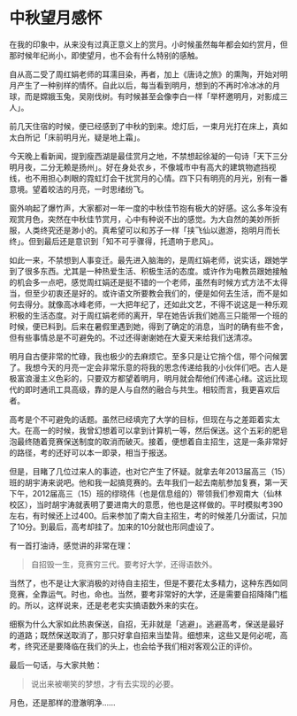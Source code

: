 # 中秋望月感怀


在我的印象中，从来没有过真正意义上的赏月。小时候虽然每年都会如约赏月，但那时候年纪尚小，即使望月，也不会有什么特别的感触。

自从高二受了周红娟老师的耳濡目染，再者，加上《唐诗之旅》的熏陶，开始对明月产生了一种别样的情怀。自此以后，每当看到明月，想到的不再时冷冰冰的月球，而是嫦娥玉兔，吴刚伐树。有时候甚至会像李白一样「举杯邀明月，对影成三人」。

前几天住宿的时候，便已经感到了中秋的到来。熄灯后，一束月光打在床上，真如太白所记「床前明月光，疑是地上霜」。

今天晚上看新闻，提到瘦西湖是最佳赏月之地，不禁想起徐凝的一句诗「天下三分明月夜，二分无赖是扬州」。好在身处农乡，不像城市中有高大的建筑物遮挡视线，也不用担心刺眼的霓虹灯会干扰赏月的心情。四下只有明亮的月光，别有一番意境。望着皎洁的月亮，一时思绪纷飞。

窗外响起了爆竹声，大家都对一年一度的中秋佳节抱有极大的好感。这么多年没有观赏月色，突然在中秋佳节赏月，心中有种说不出的感觉。为大自然的美妙所折服，人类终究还是渺小的。真希望可以和苏子一样「挟飞仙以遨游，抱明月而长终」。但到最后还是意识到「知不可乎骤得，托遗响于悲风」。

如此一来，不禁想到人事变迁。最先进入脑海的，是周红娟老师，说实话，跟她学到了很多东西。尤其是一种热爱生活、积极生活的态度。或许作为电教员跟她接触的机会多一点吧，感觉周红娟还是挺不错的一个老师，虽然有时候方式方法不太得当，但至少初衷还是好的。或许语文所要教会我们的，便是如何去生活，而不是如何去得分。就像高冰峰老师，一大把年纪了，还如此文艺，不得不说这是一种乐观积极的生活态度。对于周红娟老师的离开，早在她告诉我们她高三只能带一个班的时候，便已料到。后来在暑假里遇到她，得到了确定的消息，当时的确有些不舍，但有些事情总是不可避免的。不过还得谢谢她在大夏天来给我们送清凉。

明月自古便非常的忙碌，我也极少的去麻烦它。至多只是让它捎个信，带个问候罢了。我想今天的月亮一定会非常乐意的将我的思念传递给我的小伙伴们吧。古人是极富浪漫主义色彩的，只要双方都望着明月，明月就会帮他们传递心绪。这远比现代的即时通讯工具高级，靠的是人与自然的融合与共生。相较而言，我更喜欢后者。

高考是个不可避免的话题。虽然已经填完了大学的目标，但现在与之差距着实太大。在高一的时候，我曾幻想着可以拿到计算机一等，然后保送。这个五彩的肥皂泡最终随着竞赛保送制度的取消而破灭。接着，便想着自主招生，这是一条非常好的路径，考的还好可以本一即录，相当于报送。

但是，目睹了几位过来人的事迹，也对它产生了怀疑。就拿去年2013届高三（15）班的胡宇涛来说吧。他和我一起搞竞赛的。去年我们一起去南航参加复赛，第一天下午，2012届高三（15）班的缪晓伟（也是信息组的）带领我们参观南大（仙林校区），当时胡宇涛就表明了要进南大的意愿，他也是这样做的。平时模拟考390左右，有时候还上过400。后来参加了南大自主招生，考的时候差几分面试，只加了10分。到最后，高考却挂了。加来的10分就也形同虚设了。

有一首打油诗，感觉讲的非常在理：

> 自招毁一生，竞赛穷三代。要考好大学，还得语数外。

当然了，也不是让大家消极的对待自主招生，但是不要花太多精力，这种东西如同竞赛，全靠运气。时也，命也。当然，要考非常好的大学，还是需要自招降降门槛的。所以，这样说来，还是老老实实搞语数外来的实在。

细察为什么大家如此热衷保送，自招，无非就是「逃避」。逃避高考，保送是最好的道路；既然保送取消了，那只好拿自招来当垫背。细想来，这些又是何必呢，高考，终究还是要降临在我们的头上，也会给予我们相对客观公正的评价。

最后一句话，与大家共勉：

> 说出来被嘲笑的梦想，才有去实现的必要。

月色，还是那样的澄澈明净……
